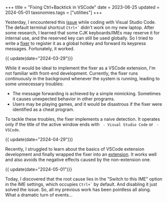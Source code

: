 +++
title = "Fixing Ctrl+Backtick in VSCode"
date = 2023-06-25
updated = 2024-05-01
taxonomies.tags = ["utilities"]
+++

Yesterday, I encountered this [issue][issu] while coding with Visual Studio Code. The default terminal shortcut `` Ctrl+` `` didn't work on my new laptop. After some research, I learned that some CJK keyboards/IMEs may reserve it for internal use, and the reserved key can still be used globally. So I tried to write a [fixer][proj] to register it as a global hotkey and forward its keypress messages. Fortunately, it worked.

<!-- more -->

{{ update(date="2024-03-29")}}

While it would be ideal to implement the fixer as a VSCode extension, I'm not familiar with front-end development. Currently, the fixer runs continuously in the background whenever the system is running, leading to some unnecessary troubles:

- The message forwarding is achieved by a simple mimicking. Sometimes it causes unexpected behavior in other programs.
- Users may be playing games, and it would be disastrous if the fixer were identified as a cheat program.

To tackle these troubles, the fixer implements a naive detection. It operates only if the title of the active window ends with ` - Visual Studio Code` or ` - VSCode`.

{{ update(date="2024-04-29")}}

Recently, I struggled to learn about the basics of VSCode extension development and finally wrapped the fixer into an [extension][ext]. It works well and also avoids the negative effects caused by the non-extension one.

{{ update(date="2024-05-01")}}

Today, I discovered that the root cause lies in the "Switch to this IME" option in the IME settings, which occupies `` Ctrl+` `` by default. And disabling it just solved the issue. So, all my previous work has been pointless all along. What a dramatic turn of events...

[issu]: https://github.com/Microsoft/vscode/issues/63659
[proj]: https://github.com/lanlytt/vscode-cjk-toggle-terminal-fixer
[ext]: https://github.com/lanlytt/ctrl-oem3
